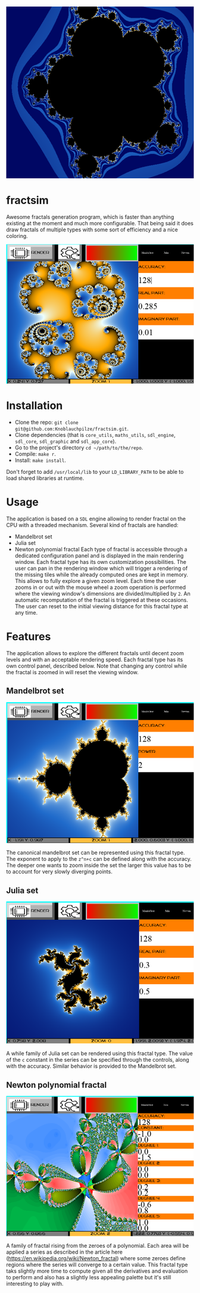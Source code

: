 ![Mandelbrot](logo.png)

# fractsim
Awesome fractals generation program, which is faster than anything existing at the moment and much more configurable. That being said it does draw fractals of multiple types with some sort of efficiency and a nice coloring.

![Julia set 0.285+0.001i](pretty.png)

# Installation


- Clone the repo: `git clone git@github.com:Knoblauchpilze/fractsim.git`.
- Clone dependencies (that is `core_utils`, `maths_utils`, `sdl_engine`, `sdl_core`, `sdl_graphic` and `sdl_app_core`).
- Go to the project's directory `cd ~/path/to/the/repo`.
- Compile: `make r`.
- Install: `make install`.

Don't forget to add `/usr/local/lib` to your `LD_LIBRARY_PATH` to be able to load shared libraries at runtime.

# Usage

The application is based on a `SDL` engine allowing to render fractal on the CPU with a threaded mechanism. Several kind of fractals are handled:
 * Mandelbrot set
 * Julia set
 * Newton polynomial fractal
Each type of fractal is accessible through a dedicated configuration panel and is displayed in the main rendering window. Each fractal type has its own customization possibilities.
The user can pan in the rendering window which will trigger a rendering of the missing tiles while the already computed ones are kept in memory. This allows to fully explore a given zoom level. Each time the user zooms in or out with the mouse wheel a zoom operation is performed where the viewing window's dimensions are divided/multiplied by `2`. An automatic recomputation of the fractal is triggered at these occasions. The user can reset to the initial viewing distance for this fractal type at any time.

# Features

The application allows to explore the different fractals until decent zoom levels and with an acceptable rendering speed. Each fractal type has its own control panel, described below.
Note that changing any control while the fractal is zoomed in will reset the viewing window.

## Mandelbrot set

![Mandelbrot view](mandelbrot_view.png)

The canonical mandelbrot set can be represented using this fractal type. The exponent to apply to the `z^n+c` can be defined along with the accuracy. The deeper one wants to zoom inside the set the larger this value has to be to account for very slowly diverging points.

## Julia set

![Julia view](julia_view.png)

A while family of Julia set can be rendered using this fractal type. The value of the `c` constant in the series can be specified through the controls, along with the accuracy. Similar behavior is provided to the Mandelbrot set.

## Newton polynomial fractal

![Newton view](newton_view.png)

A family of fractal rising from the zeroes of a polynomial. Each area will be applied a series as described in the article here (https://en.wikipedia.org/wiki/Newton_fractal) where some zeroes define regions where the series will converge to a certain value.
This fractal type taks slightly more time to compute given all the derivatives and evaluation to perform and also has a slightly less appealing palette but it's still interesting to play with.

